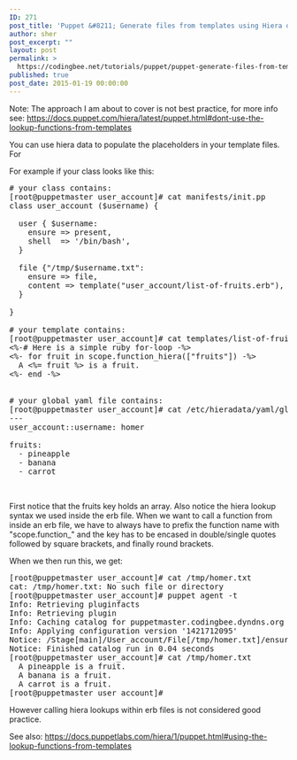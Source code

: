 ```yaml
---
ID: 271
post_title: 'Puppet &#8211; Generate files from templates using Hiera data'
author: sher
post_excerpt: ""
layout: post
permalink: >
  https://codingbee.net/tutorials/puppet/puppet-generate-files-from-templates-using-hiera-data
published: true
post_date: 2015-01-19 00:00:00
---
```

Note: The approach I am about to cover is not best practice, for more info see: <a href="https://docs.puppet.com/hiera/latest/puppet.html#dont-use-the-lookup-functions-from-templates" target="_blank" rel="nofollow">https://docs.puppet.com/hiera/latest/puppet.html#dont-use-the-lookup-functions-from-templates</a> 



You can use hiera data to populate the placeholders in your template files. For 

For example if your class looks like this:

<pre>
# your class contains:
[root@puppetmaster user_account]# cat manifests/init.pp
class user_account ($username) {

  user { $username:
    ensure => present,
    shell  => '/bin/bash',
  }

  file {"/tmp/$username.txt":
    ensure => file,
    content => template("user_account/list-of-fruits.erb"),
  }

}

# your template contains:
[root@puppetmaster user_account]# cat templates/list-of-fruits.erb
<%-# Here is a simple ruby for-loop -%>
<%- for fruit in scope.function_hiera(["fruits"]) -%>
  A <%= fruit %> is a fruit.
<%- end -%>


# your global yaml file contains:
[root@puppetmaster user_account]# cat /etc/hieradata/yaml/global.yaml
---
user_account::username: homer

fruits:
  - pineapple
  - banana
  - carrot


</pre>

First notice that the fruits key holds an array. Also notice the hiera lookup syntax we used inside the erb file. When we want to call a function from inside an erb file, we have to always have to prefix the function name with "scope.function_" and the key has to be encased in double/single quotes followed by square brackets, and finally round brackets. 

When we then run this, we get:

<pre>
[root@puppetmaster user_account]# cat /tmp/homer.txt
cat: /tmp/homer.txt: No such file or directory
[root@puppetmaster user_account]# puppet agent -t
Info: Retrieving pluginfacts
Info: Retrieving plugin
Info: Caching catalog for puppetmaster.codingbee.dyndns.org
Info: Applying configuration version '1421712095'
Notice: /Stage[main]/User_account/File[/tmp/homer.txt]/ensure: defined content as '{md5}0e2aaf2b34725bde9da190a23655960c'
Notice: Finished catalog run in 0.04 seconds
[root@puppetmaster user_account]# cat /tmp/homer.txt
  A pineapple is a fruit.
  A banana is a fruit.
  A carrot is a fruit.
[root@puppetmaster user_account]#
</pre>

However calling hiera lookups within erb files is not considered good practice. 

See also:
https://docs.puppetlabs.com/hiera/1/puppet.html#using-the-lookup-functions-from-templates